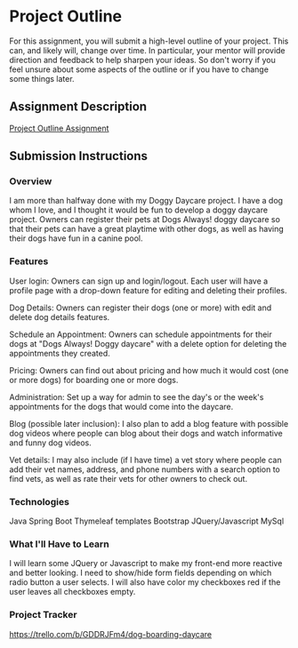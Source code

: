 # Project Outline
For this assignment, you will submit a high-level outline of your project. This can, and likely will, change over time. In particular, your mentor will provide direction and feedback to help sharpen your ideas. So don't worry if you feel unsure about some aspects of the outline or if you have to change some things later.

## Assignment Description
[Project Outline Assignment](https://education.launchcode.org/liftoff/modules/assignments/project-outline)

## Submission Instructions

### Overview
I am more than halfway done with my Doggy Daycare project. I have a dog whom I love, and I thought it would 
be fun to develop a doggy daycare project. Owners can register their pets at Dogs Always! doggy daycare so
that their pets can have a great playtime with other dogs, as well as having their dogs have fun in a 
canine pool.

### Features
User login: Owners can sign up and login/logout. Each user will have a profile page with a drop-down 
feature for editing and deleting their profiles.

Dog Details: Owners can register their dogs (one or more) with edit and delete dog details features.

Schedule an Appointment: Owners can schedule appointments for their dogs at "Dogs Always! Doggy daycare" 
with a delete option for deleting the appointments they created.

Pricing: Owners can find out about pricing and how much it would cost (one or more dogs) for boarding one
or more dogs.

Administration: Set up a way for admin to see the day's or the week's appointments for the dogs that would
come into the daycare.

Blog (possible later inclusion): I also plan to add a blog feature with possible dog videos where people 
can blog about their dogs and watch informative and funny dog videos.

Vet details: I may also include (if I have time) a vet story where people can add their vet names, address,
 and phone numbers with a search option to find vets, as well as rate their vets for other owners to check out.
 
### Technologies
Java
Spring Boot
Thymeleaf templates
Bootstrap
JQuery/Javascript
MySql

### What I'll Have to Learn
I will learn some JQuery or Javascript to make my front-end more reactive and better looking.
I need to show/hide form fields depending on which radio button a user selects. I will also have color my
checkboxes red if the user leaves all checkboxes empty.

### Project Tracker
https://trello.com/b/GDDRJFm4/dog-boarding-daycare